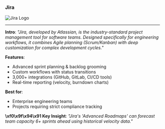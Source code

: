 
### **Jira**
![Jira Logo](https://cdn.worldvectorlogo.com/logos/jira-1.svg)

---

**Intro**:
*"Jira, developed by Atlassian, is the industry-standard project management tool for software teams. Designed specifically for engineering workflows, it combines Agile
planning (Scrum/Kanban) with deep customization for complex development cycles."*

**Features**:
- Advanced sprint planning & backlog grooming
- Custom workflows with status transitions
- 3,000+ integrations (GitHub, GitLab, CI/CD tools)
- Real-time reporting (velocity, burndown charts)

**Best for**:
- Enterprise engineering teams
- Projects requiring strict compliance tracking

**\xf0\x9f\x94\x91 Key Insight**:
*"Jira's 'Advanced Roadmaps' can forecast team capacity 6+ sprints ahead using historical velocity data."*

